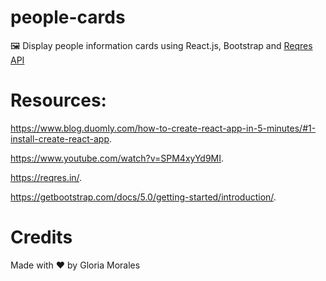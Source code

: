 # people-cards

 🖼 Display people information cards using React.js, Bootstrap and [Reqres API](https://reqres.in/)

# Resources:

https://www.blog.duomly.com/how-to-create-react-app-in-5-minutes/#1-install-create-react-app.   

https://www.youtube.com/watch?v=SPM4xyYd9MI.   

https://reqres.in/.   

https://getbootstrap.com/docs/5.0/getting-started/introduction/.   

# Credits

Made with ❤ by Gloria Morales
